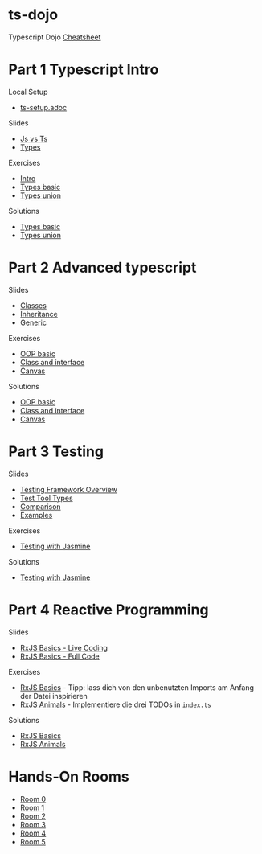 # ts-dojo
Typescript Dojo
[Cheatsheet](https://rmolinamir.github.io/typescript-cheatsheet)

# Part 1 Typescript Intro
Local Setup
* [ts-setup.adoc](https://github.com/true-spirit-dojos/ts-dojo/blob/main/ts-setup.adoc)

Slides
* [Js vs Ts](https://stackblitz.com/edit/typescript-dojo-slide-intro)
* [Types](https://stackblitz.com/edit/typescript-dojo-slide-types-2sgb4x)

Exercises
* [Intro](https://stackblitz.com/edit/typescript-dojo-exercise-intro)
* [Types basic](https://stackblitz.com/edit/typescript-dojo-exercise-types-basic)
* [Types union](https://stackblitz.com/edit/typescript-dojo-exercise-types-union)

Solutions
* [Types basic](https://stackblitz.com/edit/typescript-dojo-solution-types-basic)
* [Types union](https://stackblitz.com/edit/typescript-dojo-solution-types-union)

# Part 2 Advanced typescript
Slides
* [Classes](https://stackblitz.com/edit/typescript-dojo-slide-oop)
* [Inheritance](https://stackblitz.com/edit/typescript-dojo-slide-oop-advanced)
* [Generic](https://stackblitz.com/edit/typescript-dojo-slide-generic)

Exercises
* [OOP basic](https://stackblitz.com/edit/typescript-dojo-exercise-oop-basic)
* [Class and interface](https://stackblitz.com/edit/typescript-dojo-exercise-class-and-interface)
* [Canvas](https://stackblitz.com/edit/typescript-dojo-exercise-oop-advanced)

Solutions
* [OOP basic](https://stackblitz.com/edit/typescript-dojo-solution-oop-basic)
* [Class and interface](https://stackblitz.com/edit/typescript-dojo-solution-class-and-interface)
* [Canvas](https://stackblitz.com/edit/typescript-dojo-solution-oop-advanced)

# Part 3 Testing
Slides
* [Testing Framework Overview](https://2021.stateofjs.com/en-US/libraries/testing)
* [Test Tool Types](https://stackblitz.com/edit/slide-jasmine?file=2-test-tool-types.md)
* [Comparison](https://stackblitz.com/edit/slide-jasmine?file=3-comparison.md)
* [Examples](https://stackblitz.com/edit/slide-jasmine?file=src%2Fapp%2Fapp.component.spec.ts)

Exercises
* [Testing with Jasmine](https://stackblitz.com/edit/exercise-jasmine?file=src%2Fapp%2Fapp.component.spec.ts)

Solutions
* [Testing with Jasmine](https://stackblitz.com/edit/solution-jasmine?file=src%2Fapp%2Fapp.component.spec.ts)

# Part 4 Reactive Programming
Slides
* [RxJS Basics - Live Coding](https://stackblitz.com/edit/slide-rxjs-basics-live-coding)
* [RxJS Basics - Full Code](https://stackblitz.com/edit/slide-rxjs-basics-full-code)

Exercises
* [RxJS Basics](https://stackblitz.com/edit/exercise-rxjs-basics) - Tipp: lass dich von den unbenutzten Imports am Anfang der Datei inspirieren
* [RxJS Animals](https://stackblitz.com/edit/exercise-rxjs-animals?file=index.ts) - Implementiere die drei TODOs in `index.ts`

Solutions
* [RxJS Basics](https://stackblitz.com/edit/solution-rxjs-basics)
* [RxJS Animals](https://stackblitz.com/edit/solution-rxjs-animals?file=index.ts)

# Hands-On Rooms
* [Room 0](https://teams.microsoft.com/l/meetup-join/19%3ameeting_N2E4NWI2ODgtM2ZlNy00YjQ1LWI0MWEtYmI0YWVmNjRhMzYz%40thread.v2/0?context=%7b%22Tid%22%3a%22a1a72d9c-49e6-4f6d-9af6-5aafa1183bfd%22%2c%22Oid%22%3a%225dc2811e-9f89-4245-9cf3-8c591ffbfc44%22%7d)
* [Room 1](https://teams.microsoft.com/l/meetup-join/19%3ameeting_NDY3NWM5MmUtNmNlYi00ZDBhLWE1MzctZmJjODU1MjBmY2Q2%40thread.v2/0?context=%7b%22Tid%22%3a%22a1a72d9c-49e6-4f6d-9af6-5aafa1183bfd%22%2c%22Oid%22%3a%225dc2811e-9f89-4245-9cf3-8c591ffbfc44%22%7d)
* [Room 2](https://teams.microsoft.com/l/meetup-join/19%3ameeting_OWIxZTVkMjktNDcyMy00NDU0LThhMTUtN2RkZDMzOWEyYjFk%40thread.v2/0?context=%7b%22Tid%22%3a%22a1a72d9c-49e6-4f6d-9af6-5aafa1183bfd%22%2c%22Oid%22%3a%225dc2811e-9f89-4245-9cf3-8c591ffbfc44%22%7d)
* [Room 3](https://teams.microsoft.com/l/meetup-join/19%3ameeting_OGMxMGZiNmQtYjRkZi00MGNhLWFkODQtZGRkZWU2OWU5YzBh%40thread.v2/0?context=%7b%22Tid%22%3a%22a1a72d9c-49e6-4f6d-9af6-5aafa1183bfd%22%2c%22Oid%22%3a%225dc2811e-9f89-4245-9cf3-8c591ffbfc44%22%7d)
* [Room 4](https://teams.microsoft.com/l/meetup-join/19%3ameeting_ZTc3YTk5NjYtN2MzNS00YTBjLWJkZjItMGI2NWYyMTc3MDA1%40thread.v2/0?context=%7b%22Tid%22%3a%22a1a72d9c-49e6-4f6d-9af6-5aafa1183bfd%22%2c%22Oid%22%3a%225dc2811e-9f89-4245-9cf3-8c591ffbfc44%22%7d)
* [Room 5](https://teams.microsoft.com/l/meetup-join/19%3ameeting_NjdkMDMzNDAtZjNlYS00ZDYyLWIyZTgtOWNmMzMyZDdlNjEx%40thread.v2/0?context=%7b%22Tid%22%3a%22a1a72d9c-49e6-4f6d-9af6-5aafa1183bfd%22%2c%22Oid%22%3a%225dc2811e-9f89-4245-9cf3-8c591ffbfc44%22%7d)
